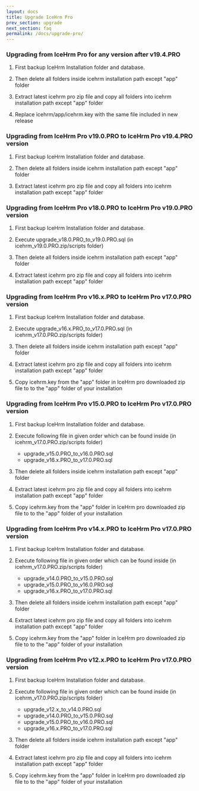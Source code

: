 ```yaml
---
layout: docs
title: Upgrade IceHrm Pro
prev_section: upgrade
next_section: faq
permalink: /docs/upgrade-pro/
---
```


### Upgrading from IceHrm Pro for any version after v19.4.PRO

1. First backup IceHrm Installation folder and database.

2. Then delete all folders inside icehrm installation path except "app" folder

3. Extract latest icehrm pro zip file and copy all folders into icehrm installation path except "app" folder

4. Replace icehrm/app/icehrm.key with the same file included in new release

### Upgrading from IceHrm Pro v19.0.PRO to IceHrm Pro v19.4.PRO version

1. First backup IceHrm Installation folder and database.

2. Then delete all folders inside icehrm installation path except "app" folder

3. Extract latest icehrm pro zip file and copy all folders into icehrm installation path except "app" folder


### Upgrading from IceHrm Pro v18.0.PRO to IceHrm Pro v19.0.PRO version

1. First backup IceHrm Installation folder and database.

2. Execute upgrade_v18.0.PRO_to_v19.0.PRO.sql (in icehrm_v19.0.PRO.zip/scripts folder)

3. Then delete all folders inside icehrm installation path except "app" folder

4. Extract latest icehrm pro zip file and copy all folders into icehrm installation path except "app" folder



### Upgrading from IceHrm Pro v16.x.PRO to IceHrm Pro v17.0.PRO version

1. First backup IceHrm Installation folder and database.

2. Execute upgrade_v16.x.PRO_to_v17.0.PRO.sql (in icehrm_v17.0.PRO.zip/scripts folder)

3. Then delete all folders inside icehrm installation path except "app" folder

4. Extract latest icehrm pro zip file and copy all folders into icehrm installation path except "app" folder

5. Copy icehrm.key from the "app" folder in IceHrm pro downloaded zip file to to the "app" folder of your installation



### Upgrading from IceHrm Pro v15.0.PRO to IceHrm Pro v17.0.PRO version

1. First backup IceHrm Installation folder and database.

2. Execute following file in given order which can be found inside (in icehrm_v17.0.PRO.zip/scripts folder)

    - upgrade_v15.0.PRO_to_v16.0.PRO.sql
    - upgrade_v16.x.PRO_to_v17.0.PRO.sql

3. Then delete all folders inside icehrm installation path except "app" folder

4. Extract latest icehrm pro zip file and copy all folders into icehrm installation path except "app" folder

5. Copy icehrm.key from the "app" folder in IceHrm pro downloaded zip file to to the "app" folder of your installation


### Upgrading from IceHrm Pro v14.x.PRO to IceHrm Pro v17.0.PRO version

1. First backup IceHrm Installation folder and database.

2. Execute following file in given order which can be found inside (in icehrm_v17.0.PRO.zip/scripts folder)

    - upgrade_v14.0.PRO_to_v15.0.PRO.sql
    - upgrade_v15.0.PRO_to_v16.0.PRO.sql
    - upgrade_v16.x.PRO_to_v17.0.PRO.sql

3. Then delete all folders inside icehrm installation path except "app" folder

4. Extract latest icehrm pro zip file and copy all folders into icehrm installation path except "app" folder

5. Copy icehrm.key from the "app" folder in IceHrm pro downloaded zip file to to the "app" folder of your installation



### Upgrading from IceHrm Pro v12.x.PRO to IceHrm Pro v17.0.PRO version

1. First backup IceHrm Installation folder and database.

2. Execute following file in given order which can be found inside (in icehrm_v17.0.PRO.zip/scripts folder)

    - upgrade_v12.x_to_v14.0.PRO.sql
    - upgrade_v14.0.PRO_to_v15.0.PRO.sql
    - upgrade_v15.0.PRO_to_v16.0.PRO.sql
    - upgrade_v16.x.PRO_to_v17.0.PRO.sql

3. Then delete all folders inside icehrm installation path except "app" folder

4. Extract latest icehrm pro zip file and copy all folders into icehrm installation path except "app" folder

5. Copy icehrm.key from the "app" folder in IceHrm pro downloaded zip file to to the "app" folder of your installation

